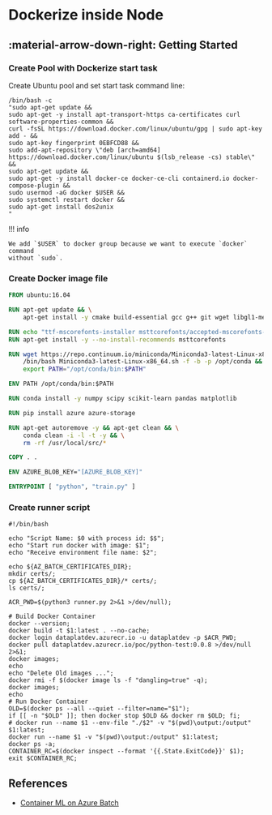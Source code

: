 # Dockerize inside Node

## :material-arrow-down-right: Getting Started

### Create Pool with Dockerize start task

Create Ubuntu pool and set start task command line:

```shell
/bin/bash -c
"sudo apt-get update &&
sudo apt-get -y install apt-transport-https ca-certificates curl software-properties-common &&
curl -fsSL https://download.docker.com/linux/ubuntu/gpg | sudo apt-key add - &&
sudo apt-key fingerprint 0EBFCD88 &&
sudo add-apt-repository \"deb [arch=amd64] https://download.docker.com/linux/ubuntu $(lsb_release -cs) stable\" &&
sudo apt-get update &&
sudo apt-get -y install docker-ce docker-ce-cli containerd.io docker-compose-plugin &&
sudo usermod -aG docker $USER &&
sudo systemctl restart docker &&
sudo apt-get install dos2unix
"
```

!!! info

    We add `$USER` to docker group because we want to execute `docker` command
    without `sudo`.

### Create Docker image file

```dockerfile title="Dockerfile"
FROM ubuntu:16.04

RUN apt-get update && \
    apt-get install -y cmake build-essential gcc g++ git wget libgl1-mesa-glx

RUN echo "ttf-mscorefonts-installer msttcorefonts/accepted-mscorefonts-eula select true" | debconf-set-selections
RUN apt-get install -y --no-install-recommends msttcorefonts

RUN wget https://repo.continuum.io/miniconda/Miniconda3-latest-Linux-x86_64.sh && \
    /bin/bash Miniconda3-latest-Linux-x86_64.sh -f -b -p /opt/conda && \
    export PATH="/opt/conda/bin:$PATH"

ENV PATH /opt/conda/bin:$PATH

RUN conda install -y numpy scipy scikit-learn pandas matplotlib

RUN pip install azure azure-storage

RUN apt-get autoremove -y && apt-get clean && \
    conda clean -i -l -t -y && \
    rm -rf /usr/local/src/*

COPY . .

ENV AZURE_BLOB_KEY="[AZURE_BLOB_KEY]"

ENTRYPOINT [ "python", "train.py" ]
```

### Create runner script

```shell title="runner.sh"
#!/bin/bash

echo "Script Name: $0 with process id: $$";
echo "Start run docker with image: $1";
echo "Receive environment file name: $2";

echo ${AZ_BATCH_CERTIFICATES_DIR};
mkdir certs/;
cp ${AZ_BATCH_CERTIFICATES_DIR}/* certs/;
ls certs/;

ACR_PWD=$(python3 runner.py 2>&1 >/dev/null);

# Build Docker Container
docker --version;
docker build -t $1:latest . --no-cache;
docker login dataplatdev.azurecr.io -u dataplatdev -p $ACR_PWD;
docker pull dataplatdev.azurecr.io/poc/python-test:0.0.8 >/dev/null 2>&1;
docker images;
echo
echo "Delete Old images ...";
docker rmi -f $(docker image ls -f "dangling=true" -q);
docker images;
echo
# Run Docker Container
OLD=$(docker ps --all --quiet --filter=name="$1");
if [[ -n "$OLD" ]]; then docker stop $OLD && docker rm $OLD; fi;
# docker run --name $1 --env-file "./$2" -v "$(pwd)\output:/output" $1:latest;
docker run --name $1 -v "$(pwd)\output:/output" $1:latest;
docker ps -a;
CONTAINER_RC=$(docker inspect --format '{{.State.ExitCode}}' $1);
exit $CONTAINER_RC;
```

## References

- [Container ML on Azure Batch](https://jilongliao.com/2018/05/28/container-ml-azure-batch/)
